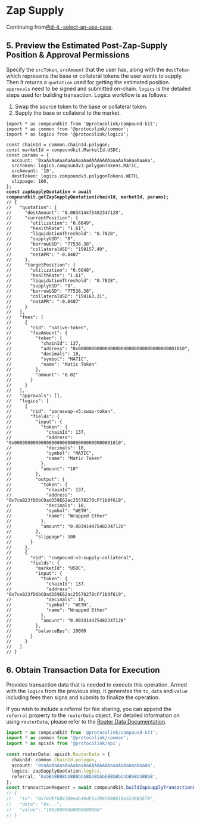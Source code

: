 # Zap Supply

Continuing from[#id-4.-select-an-use-case](./#id-4.-select-an-use-case "mention").

## 5. Preview the Estimated Post-Zap-Supply Position & Approval  Permissions

Specify the `srcToken`, `srcAmount` that the user has, along with the `destToken` which represents the base or collateral tokens the user wants to supply. Then It returns a `quotation` used for getting the estimated position. `approvals` need to be signed and submitted on-chain. `logics` is the detailed steps used for building transaction. Logics workflow is as follows:

1. Swap the source token to the base or collateral token.
2. Supply the base or collateral to the market.

<pre class="language-typescript"><code class="lang-typescript">import * as compoundkit from '@protocolink/compound-kit';
import * as common from '@protocolink/common';
import * as logics from '@protocolink/logics';

const chainId = common.ChainId.polygon;
const marketId = compoundkit.MarketId.USDC;
const params = {
  account: '0xaAaAaAaaAaAaAaaAaAAAAAAAAaaaAaAaAaaAaaAa',
  srcToken: logics.compoundv3.polygonTokens.MATIC,
  srcAmount: '10',
  destToken: logics.compoundv3.polygonTokens.WETH,
  slippage: 100,
};
<strong>const zapSupplyQuotation = await compoundkit.getZapSupplyQuotation(chainId, marketId, params);
</strong>// {
//   "quotation": {
//     "destAmount": "0.003414475482347128",
//     "currentPosition": {
//       "utilization": "0.6649",
//       "healthRate": "1.61",
//       "liquidationThreshold": "0.7828",
//       "supplyUSD": "0",
//       "borrowUSD": "77538.38",
//       "collateralUSD": "159157.49",
//       "netAPR": "-0.0407"
//     },
//     "targetPosition": {
//       "utilization": "0.6648",
//       "healthRate": "1.61",
//       "liquidationThreshold": "0.7828",
//       "supplyUSD": "0",
//       "borrowUSD": "77538.38",
//       "collateralUSD": "159163.31",
//       "netAPR": "-0.0407"
//     }
//   },
//   "fees": [
//     {
//       "rid": "native-token",
//       "feeAmount": {
//         "token": {
//           "chainId": 137,
//           "address": "0x0000000000000000000000000000000000001010",
//           "decimals": 18,
//           "symbol": "MATIC",
//           "name": "Matic Token"
//         },
//         "amount": "0.02"
//       }
//     }
//   ],
//   "approvals": [],
//   "logics": [
//     {
//       "rid": "paraswap-v5:swap-token",
//       "fields": {
//         "input": {
//           "token": {
//             "chainId": 137,
//             "address": "0x0000000000000000000000000000000000001010",
//             "decimals": 18,
//             "symbol": "MATIC",
//             "name": "Matic Token"
//           },
//           "amount": "10"
//         },
//         "output": {
//           "token": {
//             "chainId": 137,
//             "address": "0x7ceB23fD6bC0adD59E62ac25578270cFf1b9f619",
//             "decimals": 18,
//             "symbol": "WETH",
//             "name": "Wrapped Ether"
//           },
//           "amount": "0.003414475482347128"
//         },
//         "slippage": 100
//       }
//     },
//     {
//       "rid": "compound-v3:supply-collateral",
//       "fields": {
//         "marketId": "USDC",
//         "input": {
//           "token": {
//             "chainId": 137,
//             "address": "0x7ceB23fD6bC0adD59E62ac25578270cFf1b9f619",
//             "decimals": 18,
//             "symbol": "WETH",
//             "name": "Wrapped Ether"
//           },
//           "amount": "0.003414475482347128"
//         },
//         "balanceBps": 10000
//       }
//     }
//   ]
// }
</code></pre>

## 6. Obtain Transaction Data for Execution

Provides transaction data that is needed to execute this operation. Armed with the `logics` from the previous step, it generates the `to`, `data` and `value` including fees then signs and submits to finalize the operation.

If you wish to include a referral for fee sharing, you can append the `referral` property to the `routerData` object. For detailed information on using `routerData`, please refer to the [Router Data Documentation](../../protocolink-sdk/api-sdk-interfaces/global-types.md#routerdata).

```typescript
import * as compoundkit from '@protocolink/compound-kit';
import * as common from '@protocolink/common';
import * as apisdk from '@protocolink/api';

const routerData: apisdk.RouterData = {
  chainId: common.ChainId.polygon,
  account: '0xaAaAaAaaAaAaAaaAaAAAAAAAAaaaAaAaAaaAaaAa',
  logics: zapSupplyQuotation.logics,
  referral: '0xbBbBBBBbbBBBbbbBbbBbbbbBBbBbbbbBbBbbBBbB',
};
const transactionRequest = await compoundkit.buildZapSupplyTransactionRequest(routerData);
// {
//   "to": "0xf4dEf6B4389eAb49dF2a7D67890810e5249B5E70",
//   "data": "0x...",
//   "value": "10020000000000000000"
// }
```


